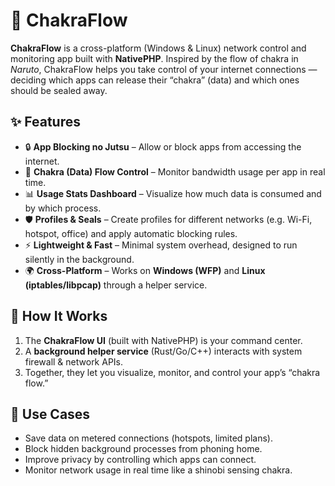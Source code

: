 # 🌊 ChakraFlow  

**ChakraFlow** is a cross-platform (Windows & Linux) network control and monitoring app built with **NativePHP**. Inspired by the flow of chakra in *Naruto*, ChakraFlow helps you take control of your internet connections — deciding which apps can release their “chakra” (data) and which ones should be sealed away.  

## ✨ Features  
- 🔒 **App Blocking no Jutsu** – Allow or block apps from accessing the internet.  
- 📶 **Chakra (Data) Flow Control** – Monitor bandwidth usage per app in real time.  
- 📊 **Usage Stats Dashboard** – Visualize how much data is consumed and by which process.  
- 🛡 **Profiles & Seals** – Create profiles for different networks (e.g. Wi-Fi, hotspot, office) and apply automatic blocking rules.  
- ⚡ **Lightweight & Fast** – Minimal system overhead, designed to run silently in the background.  
- 🌍 **Cross-Platform** – Works on **Windows (WFP)** and **Linux (iptables/libpcap)** through a helper service.  

## 🚀 How It Works  
1. The **ChakraFlow UI** (built with NativePHP) is your command center.  
2. A **background helper service** (Rust/Go/C++) interacts with system firewall & network APIs.  
3. Together, they let you visualize, monitor, and control your app’s “chakra flow.”  

## 🎯 Use Cases  
- Save data on metered connections (hotspots, limited plans).  
- Block hidden background processes from phoning home.  
- Improve privacy by controlling which apps can connect.  
- Monitor network usage in real time like a shinobi sensing chakra.  
